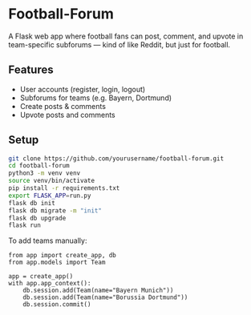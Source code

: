 # Football-Forum
A Flask web app where football fans can post, comment, and upvote in team-specific subforums — kind of like Reddit, but just for football.

##  Features

- User accounts (register, login, logout)
- Subforums for teams (e.g. Bayern, Dortmund)
- Create posts & comments
- Upvote posts and comments

## Setup

```bash
git clone https://github.com/yourusername/football-forum.git
cd football-forum
python3 -m venv venv
source venv/bin/activate         
pip install -r requirements.txt
export FLASK_APP=run.py         
flask db init
flask db migrate -m "init"
flask db upgrade
flask run
```
To add teams manually:
```
from app import create_app, db
from app.models import Team

app = create_app()
with app.app_context():
    db.session.add(Team(name="Bayern Munich"))
    db.session.add(Team(name="Borussia Dortmund"))
    db.session.commit()


